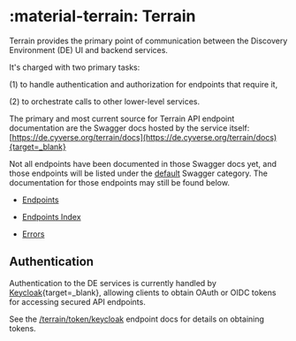# :material-terrain: Terrain

Terrain provides the primary point of communication between the Discovery Environment (DE) UI and backend services. 

It's charged with two primary tasks: 

(1) to handle authentication and authorization for endpoints that require it, 

(2) to orchestrate calls to other lower-level services.

The primary and most current source for Terrain API endpoint documentation are the Swagger docs hosted by the service itself:
[https://de.cyverse.org/terrain/docs](https://de.cyverse.org/terrain/docs){target=_blank}

Not all endpoints have been documented in those Swagger docs yet,
and those endpoints will be listed under the
[default](https://de.cyverse.org/terrain/docs/index.html#!/default)
Swagger category.
The documentation for those endpoints may still be found below.

* [Endpoints](./api/endpoints/endpoints.md)

* [Endpoints Index](./api/endpoint-index.md)

* [Errors](./api/errors.md)

## Authentication

Authentication to the DE services is currently handled by
[Keycloak](http://www.keycloak.org/){target=_blank},
allowing clients to obtain OAuth or OIDC tokens for accessing secured API endpoints.

See the [/terrain/token/keycloak](https://de.cyverse.org/terrain/docs/index.html#!/token/get_terrain_token_keycloak)
endpoint docs for details on obtaining tokens.
